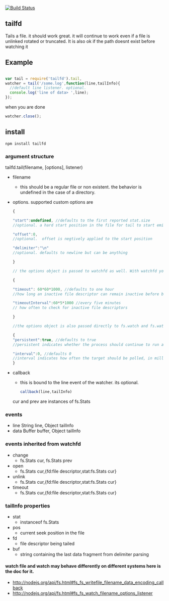 [![Build Status](https://secure.travis-ci.org/soldair/node-tailfd.png)](http://travis-ci.org/soldair/node-tailfd)

## tailfd

Tails a file. it should work great. it will continue to work even if a file is unlinked rotated or truncated. It is also ok if the path doesnt exist before watching it

## Example

```js

var tail = require('tailfd').tail,
watcher = tail('/some.log',function(line,tailInfo){
  //default line listener. optional.
  console.log('line of data> ',line);
});

```

when you are done

```js
watcher.close();
```

## install

	npm install tailfd

### argument structure

tailfd.tail(filename, [options], listener)

- filename
  - this should be a regular file or non existent. the behavior is undefined in the case of a directory.

- options. supported custom options are

	```js
	{

	"start":undefined, //defaults to the first reported stat.size
	//optional. a hard start position in the file for tail to start emitting data events.

	"offset":0,
	//optional.  offset is negtively applied to the start position

	"delimiter":"\n"
	//optional. defaults to newline but can be anything

	}

	// the options object is passed to watchfd as well. With watchfd you may configure

	{

	"timeout": 60*60*1000, //defaults to one hour
	//how long an inactive file descriptor can remain inactive before being cleared

	"timeoutInterval":60*5*1000 //every five minutes
	// how often to check for inactive file descriptors

	}

	//the options object is also passed directly to fs.watch and fs.watchFile so you may configure

	{
	"persistent":true, //defaults to true
	//persistent indicates whether the process should continue to run as long as files are being watched

	"interval":0, //defaults 0
	//interval indicates how often the target should be polled, in milliseconds. (On Linux systems with inotify, interval is ignored.) 
	}
	```

- callback
  - this is bound to the line event of the watcher. its optional.

	```js
	callback(line,tailInfo)
	```

  cur and prev are instances of fs.Stats

### events

- line
	String line, Object tailInfo
- data
	Buffer buffer, Object tailInfo

### events inherited from watchfd

- change
	- fs.Stats cur, fs.Stats prev
- open
	- fs.Stats cur,{fd:file descriptor,stat:fs.Stats cur}
- unlink
	- fs.Stats cur,{fd:file descriptor,stat:fs.Stats cur}
- timeout
	- fs.Stats cur,{fd:file descriptor,stat:fs.Stats cur}

### tailInfo properties

- stat
	- instanceof fs.Stats
- pos
	- current seek position in the file
- fd
	- file descriptor being tailed
- buf
	- string containing the last data fragment from delimiter parsing


#### watch file and watch may behave differently on different systems here is the doc for it.

- http://nodejs.org/api/fs.html#fs_fs_writefile_filename_data_encoding_callback
- http://nodejs.org/api/fs.html#fs_fs_watch_filename_options_listener
